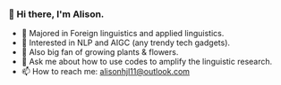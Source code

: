 ### 👋 Hi there, I'm Alison.
 - 📖 Majored in Foreign linguistics and applied linguistics.
 - 👀 Interested in NLP and AIGC (any trendy tech gadgets).
 - 🌱 Also big fan of growing plants & flowers.
 - 💬 Ask me about how to use codes to amplify the linguistic research.
 - 📫 How to reach me: alisonhjl11@outlook.com
<!--
**Alisonlll/Alisonlll** is a ✨ _special_ ✨ repository because its `README.md` (this file) appears on your GitHub profile.

Here are some ideas to get you started:

- 🔭 I’m currently working on ...
- 🌱 I’m currently learning ...
- 👯 I’m looking to collaborate on ...
- 🤔 I’m looking for help with ...
- 💬 Ask me about ...
- 📫 How to reach me: ...
- 😄 Pronouns: ...
- ⚡ Fun fact: ...
-->
